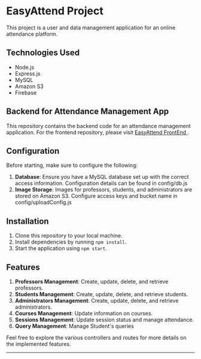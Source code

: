 # EasyAttend Project

This project is a user and data management application for an online attendance platform.

## Technologies Used
- Node.js
- Express.js
- MySQL
- Amazon S3
- Firebase

## Backend for Attendance Management App

This repository contains the backend code for an attendance management application. For the frontend repository, please visit [EasyAttend FrontEnd ](https://github.com/AsKing07/easy_attend).

## Configuration

Before starting, make sure to configure the following:

1. **Database**: Ensure you have a MySQL database set up with the correct access information. Configuration details can be found in config/db.js
2. **Image Storage**: Images for professors, students, and administrators are stored on Amazon S3. Configure access keys and bucket name in config/uploadConfig.js

## Installation

1. Clone this repository to your local machine.
2. Install dependencies by running `npm install`.
3. Start the application using `npm start`.

## Features

1. **Professors Management**: Create, update, delete, and retrieve professors.
2. **Students Management**: Create, update, delete, and retrieve students.
3. **Administrators Management**: Create, update, delete, and retrieve administrators.
4. **Courses Management**: Update information on courses.
5. **Sessions Management**: Update session status and manage attendance.
6. **Query Management**: Manage Student's queries 

Feel free to explore the various controllers and routes for more details on the implemented features.

---

